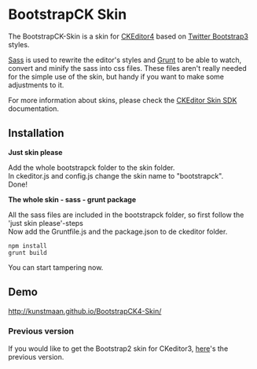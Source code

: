 BootstrapCK Skin
====================

The BootstrapCK-Skin is a skin for [CKEditor4](http://ckeditor.com/) based on [Twitter Bootstrap3](http://getbootstrap.com/) styles.

[Sass](http://sass-lang.com/) is used to rewrite the editor's styles and [Grunt](http://gruntjs.com/) to be able to watch, convert and minify the sass into css files. These files aren't really needed for the simple use of the skin, but handy if you want to make some adjustments to it.

For more information about skins, please check the [CKEditor Skin SDK](http://docs.cksource.com/CKEditor_4.x/Skin_SDK)
documentation.

## Installation

**Just skin please**

Add the whole bootstrapck folder to the skin folder.<br>
In ckeditor.js and config.js change the skin name to "bootstrapck".<br>
Done!

**The whole skin - sass - grunt package**

All the sass files are included in the bootstrapck folder, so first follow the 'just skin please'-steps<br>
Now add the Gruntfile.js and the package.json to de ckeditor folder.

    npm install
    grunt build

You can start tampering now.

## Demo

http://kunstmaan.github.io/BootstrapCK4-Skin/

### Previous version

If you would like to get the Bootstrap2 skin for CKeditor3, [here](https://github.com/Kunstmaan/BootstrapCK-Skin)'s the previous version.
